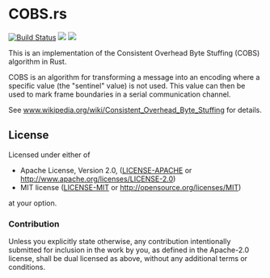 # COBS.rs

[![Build Status](https://travis-ci.org/awelkie/cobs.rs.svg?branch=master)](https://travis-ci.org/awelkie/cobs.rs)
[![](https://img.shields.io/crates/v/cobs.svg)](https://crates.io/crates/cobs)
[![](https://img.shields.io/crates/l/cobs.svg)](https://crates.io/crates/cobs)

This is an implementation of the Consistent Overhead Byte Stuffing (COBS) algorithm in Rust.

COBS is an algorithm for transforming a message into an encoding where a specific value (the "sentinel" value) is not used. This value can then be used to mark frame boundaries in a serial communication channel.

See www.wikipedia.org/wiki/Consistent_Overhead_Byte_Stuffing for details.

## License

Licensed under either of

 * Apache License, Version 2.0, ([LICENSE-APACHE](LICENSE-APACHE) or http://www.apache.org/licenses/LICENSE-2.0)
 * MIT license ([LICENSE-MIT](LICENSE-MIT) or http://opensource.org/licenses/MIT)

at your option.

### Contribution

Unless you explicitly state otherwise, any contribution intentionally
submitted for inclusion in the work by you, as defined in the Apache-2.0
license, shall be dual licensed as above, without any additional terms or
conditions.
